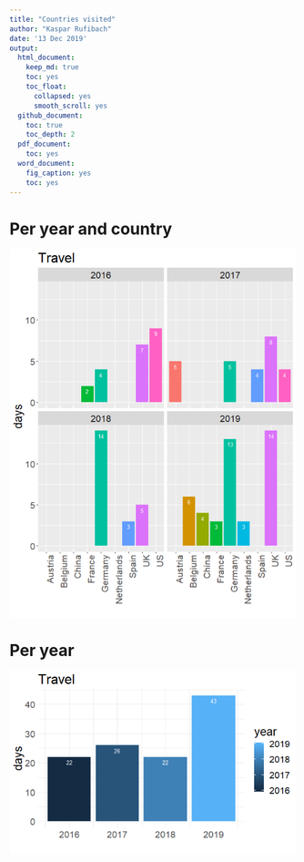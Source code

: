 ```yaml
---
title: "Countries visited"
author: "Kaspar Rufibach"
date: '13 Dec 2019'
output:
  html_document:
    keep_md: true
    toc: yes
    toc_float:
      collapsed: yes
      smooth_scroll: yes
  github_document: 
    toc: true
    toc_depth: 2
  pdf_document:
    toc: yes
  word_document:
    fig_caption: yes
    toc: yes
---
```




# Per year and country

<img src="5_travel_files/figure-html/unnamed-chunk-1-1.png" style="display: block; margin: auto;" />

# Per year

<img src="5_travel_files/figure-html/unnamed-chunk-2-1.png" style="display: block; margin: auto;" />
